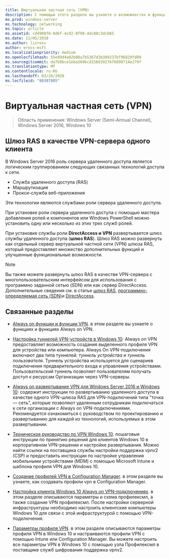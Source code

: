 ```yaml
---
title: Виртуальная частная сеть (VPN)
description: С помощью этого раздела вы узнаете о возможностях и функциях VPN в Windows Server 2016 и Windows 10.
ms.prod: windows-server
ms.technology: networking
ms.topic: article
ms.assetid: cd4908f0-0d6f-4c02-8f98-4dc88c3dcb65
ms.date: 11/05/2018
ms.author: lizross
author: eross-msft
ms.localizationpriority: medium
ms.openlocfilehash: 55e99d4a02b88a7b5367d3b389237bf96829fd89
ms.sourcegitcommit: da7b9bce1eba369bcd156639276f6899714e279f
ms.translationtype: MT
ms.contentlocale: ru-RU
ms.lasthandoff: 03/26/2020
ms.locfileid: "80307805"
---
```

# <a name="virtual-private-networking-vpn"></a>Виртуальная частная сеть (VPN)

>Область применения: Windows Server (Semi-Annual Channel), Windows Server 2016, Windows 10

## <a name="ras-gateway-as-a-single-tenant-vpn-server"></a>Шлюз RAS в качестве VPN-сервера одного клиента

В Windows Server 2016 роль сервера удаленного доступа является логическим группированием следующих связанных технологий доступа к сети.

- Служба удаленного доступа (RAS)
- Маршрутизация
- Прокси-служба веб-приложения

Эти технологии являются службами роли сервера удаленного доступа.

При установке роли сервера удаленного доступа с помощью мастера добавления ролей и компонентов или Windows PowerShell можно установить одну или несколько из этих трех служб ролей.

При установке службы роли **DirectAccess и VPN** развертывается шлюз службы удаленного доступа (**шлюз RAS**). Шлюз RAS можно развернуть как отдельный сервер виртуальной частной сети (VPN) шлюза RAS, который предоставляет множество дополнительных функций и улучшенные функциональные возможности.

>[!NOTE]
>Вы также можете развернуть шлюз RAS в качестве VPN-сервера с многопользовательским интерфейсом для использования с программно заданной сетью (SDN) или как сервер DirectAccess. Дополнительные сведения см. в статье [шлюз RAS](https://docs.microsoft.com/windows-server/remote/remote-access/ras-gateway/ras-gateway), [программно-определяемая сеть (SDN)](https://docs.microsoft.com/windows-server/networking/sdn/software-defined-networking)и [DirectAccess](https://docs.microsoft.com/windows-server/remote/remote-access/directaccess/directaccess).

## <a name="related-topics"></a>Связанные разделы
- [Always on функции и функции VPN](vpn-map-da.md). в этом разделе вы узнаете о функциях и функциях Always on VPN. 

- [Настройка туннелей VPN-устройств в Windows 10](vpn-device-tunnel-config.md): Always on VPN предоставляет возможность создания выделенного профиля VPN для устройства или компьютера. Always On VPN-подключения включают два типа туннелей: _туннель устройства_ и _туннель пользователя_. Туннель устройства используется для сценариев подключения предварительного входа и управления устройствами. Пользовательский туннель позволяет пользователям получать доступ к ресурсам Организации через VPN-серверы.

- [Always on развертывание VPN для Windows Server 2016 и Windows 10](always-on-vpn/deploy/always-on-vpn-deploy.md): содержит инструкции по развертыванию удаленного доступа в качестве одного VPN-шлюза RAS для VPN-подключений типа "точка — сеть", которые позволяют удаленным сотрудникам подключаться к сети организации с Always on VPN-подключениями. Рекомендуется ознакомиться с руководством по проектированию и развертыванию для каждой из технологий, используемых в этом развертывании.

- [Техническое руководство по VPN Windows 10](https://docs.microsoft.com/windows/access-protection/vpn/vpn-guide). пошаговые инструкции по принятию решений для клиентов Windows 10 в корпоративном VPN-решении и настройке развертывания. Можно найти ссылки на поставщика службы настройки поддержка vpnv2 (CSP) и предоставить инструкции по настройке управления мобильными устройствами (MDM) с помощью Microsoft Intune и шаблона профиля VPN для Windows 10.

- [Создание профилей VPN в Configuration Manager](https://docs.microsoft.com/configmgr/protect/deploy-use/create-vpn-profiles). в этом разделе вы узнаете, как создавать профили vpn в Configuration Manager.

- [Настройка клиента Windows 10 Always on VPN-подключениях](https://docs.microsoft.com/windows-server/remote/remote-access/vpn/always-on-vpn/deploy/vpn-deploy-client-vpn-connections). в этом разделе описываются параметры и схема профилексмл, а также создание VPN профилексмл. После настройки серверной инфраструктуры необходимо настроить клиентские компьютеры Windows 10 для связи с этой инфраструктурой с помощью VPN-подключения.

- [Параметры профиля VPN](https://docs.microsoft.com/windows/access-protection/vpn/vpn-profile-options). в этом разделе описываются параметры профиля VPN в Windows 10 и настраиваются профили VPN с помощью Intune или Configuration Manager. Вы можете настроить все параметры VPN в Windows 10 с помощью узла Профилексмл в поставщике служб шифрования поддержка vpnv2.
